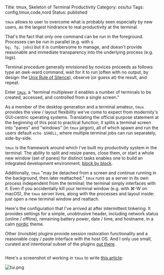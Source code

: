 Title: tmux, Skeleton of Terminal Productivity
Category: oss/tui
Tags: config,tmux,code,nord
Status: published

`tmux` allows to user to overcome what is probably seen especially by new users, as the largest hindrance to real productivity at the terminal. 

That's the fact that only one command can be run in the foreground. Processes can be run in parallel (e.g. with <code class="bash inline">$ bg; fg; jobs</code>) but it is cumbersome to manage, and doesn't provide reasonable and immediate transparency into the underlying process (e.g. logs). 

Terminal procedure generally envisioned by novices proceeds as follows: type an _awk_-ward command, wait for it to run (often with no output, by design: the [Unix Rule of Silence](https://homepage.cs.uri.edu/~thenry/resources/unix_art/ch01s06.html#id2878450)), observe (or guess at) the result, and repeat.

 Enter [`tmux`](https://github.com/tmux/tmux), a "terminal multiplexer it enables a number of terminals to be created, accessed, and controlled from a single screen."

As a member of the desktop generation and a terminal amateur, `tmux` provides the view / layout flexibility we've come to expect from modernity's GUI-centric operating systems. Translating the official purpose statement at the beginning of this post to practical function, it splits a terminal screen into "panes" and "windows" (in `tmux` jargon), all of which spawn and run the users default <code class="inline bash">echo $SHELL</code>, where multiple terminal jobs can run separately, side-by-side.

`tmux` is the framework around which I've built my productivity system in the terminal. The ability to split and resize panes, close them, or start a whole new window (set of panes) for  distinct tasks enables one to build an integrated development environment, [block by block](https://homepage.cs.uri.edu/~thenry/resources/unix_art/ch01s06.html#id2877537).

Additionally, `tmux` "may be detached from a screen and continue running in the background, then later reattached." `tmux` runs as a server in its own process independent from the terminal; the terminal simply interfaces with it. Even if you accidentally kill your terminal window (e.g. with ⌘-W on macOS), the `tmux` server lives, along with the processes and layout inside: just open a new terminal window and reattach. 

Here's the configuration that I've arrived at after intermittent tinkering. It provides settings for a simple, unobtrusive header, including network status (online / offline), remaining battery power, date / time, and hostname, in a calm [nordic](https://github.com/arcticicestudio/nord-tmux) theme. 

Other (invisible) plugins provide session restoration functionality and a reasonable copy / paste interface with the host OS. And I only use small, curated and intentional subset of the plugins [out there](https://github.com/tmux-plugins).

<pre><code class="bash" id="tmux.conf"></code></pre>

Here's a screenshot of working in `tmux` to write [this article](/protonmail-mutt-secure-email-in-the-terminal.html):

![tui.png]({photo}tmux/ide.png)

<script>
    highlightInlineCode();  
   
    fetchAndHighlightCodeElement(
        {
            elementId: "tmux.conf",
            fileUrl: "https://raw.githubusercontent.com/rwev/evix/master/.tmux.conf",
            filterPrefix: "#",
        }
    );
</script>















